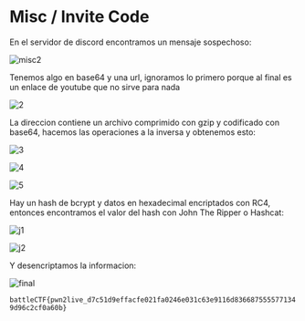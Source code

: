 # Misc / Invite Code

En el servidor de discord encontramos un mensaje sospechoso:

![misc2](https://github.com/user-attachments/assets/e2bb714d-73b4-4f56-a8d0-4d68898cd40b)

Tenemos algo en base64 y una url, ignoramos lo primero porque al final es un enlace de youtube que no sirve para nada

![2](https://github.com/user-attachments/assets/27710531-418b-4a28-8c9b-6b4c20228946)

La direccion contiene un archivo comprimido con gzip y codificado con base64, hacemos las operaciones a la inversa y obtenemos esto:

![3](https://github.com/user-attachments/assets/00f7aa61-e26f-4a49-b961-7d2cbcd8fbb6)

![4](https://github.com/user-attachments/assets/f853b348-9758-42b3-b69b-0c2467a494a8)

![5](https://github.com/user-attachments/assets/e61f8b9d-32fb-4663-acd7-9dc7b3f2c2cf)

Hay un hash de bcrypt y datos en hexadecimal encriptados con RC4, entonces encontramos el valor del hash con John The Ripper o Hashcat:

![j1](https://github.com/user-attachments/assets/7d3418f3-01bb-4916-8d54-37af04a61204)

![j2](https://github.com/user-attachments/assets/f8be862b-e146-435d-820c-7d268a8dd662)

Y desencriptamos la informacion:

![final](https://github.com/user-attachments/assets/2709ad3e-d55e-45de-93d9-362383bead70)

`battleCTF{pwn2live_d7c51d9effacfe021fa0246e031c63e9116d8366875555771349d96c2cf0a60b}`
